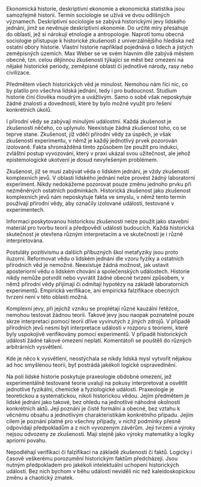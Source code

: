 Ekonomická historie, deskriptivní ekonomie a ekonomická statistika jsou samozřejmě historií. Termín sociologie se užívá ve dvou odlišných významech. Deskriptivní sociologie se zabývá historickými jevy lidského jednání, jimž se nevěnuje deskriptivní ekonomie. Do určité míry přesahuje do oblastí, jež si nárokují etnologie a antropologie. Naproti tomu obecná sociologie přistupuje k historické zkušenosti z univerzálnějšího hlediska než ostatní obory historie. Vlastní historie například pojednává o lidech a jistých zeměpisných územích. Max Weber se ve svém hlavním díle zabývá městem obecně, tzn. celou dějinnou zkušeností týkající se měst bez omezení na nějaké historické periody, zeměpisné oblasti či jednotlivé národy, rasy nebo civilizace.

Předmětem všech historických věd je minulost. Nemohou nám říci nic, co by platilo pro všechna lidská jednání, tedy i pro budoucnost. Studium historie činí člověka moudrým a uvážlivým. Samo o sobě však neposkytuje žádné znalosti a dovednosti, které by bylo možné využít pro řešení konkrétních úkolů.

I přírodní vědy se zabývají minulými událostmi. Každá zkušenost je zkušeností něčeho, co uplynulo. Neexistuje žádná zkušenost toho, co se teprve stane. Zkušenost, jíž vděčí přírodní vědy za úspěch, je však zkušeností experimentu, v němž je každý jednotlivý prvek pozorován izolovaně. Fakta shromážděná tímto způsobem lze použít pro indukci, zvláštní postup vyvozování, který v praxi ukázal svou užitečnost, ale jehož epistemologické ukotvení je dosud nevyřešeným problémem.

Zkušenost, jíž se musí zabývat věda o lidském jednání, je vždy zkušeností komplexních jevů. V oblasti lidského jednání nelze provést žádný laboratorní experiment. Nikdy nedokážeme pozorovat pouze změnu jednoho prvku při nezměněných ostatních podmínkách. Historická zkušenost jako zkušenost komplexních jevů nám neposkytuje fakta ve smyslu, v němž tento termín používají přírodní vědy, aby označily izolované události, testované v experimentech.

Informaci poskytovanou historickou zkušeností nelze použít jako stavební materiál pro tvorbu teorií a předpovědí událostí budoucích. Každá historická skutečnost je otevřena různým interpretacím a ve skutečnosti je i různě interpretována.

Postuláty pozitivismu a dalších příbuzných škol metafyziky jsou proto iluzorní. Reformovat vědu o lidském jednání dle vzoru fyziky a ostatních přírodních věd je nemožné. Neexistuje žádná možnost, jak ustavit aposteriorní vědu o lidském chování a společenských událostech. Historie nikdy nemůže potvrdit nebo vyvrátit žádné obecné tvrzení způsobem, v němž přírodní vědy přijímají či odmítají hypotézy na základě laboratorních experimentů. Empirická verifikace, ani empirická falzifikace obecných tvrzení není v této oblasti možná.

Komplexní jevy, při jejichž vzniku se proplétají různé kauzální řetězce, nemohou testovat žádnou teorii. Takové jevy jsou naopak poznatelné pouze skrze interpretaci pomocí teorií dříve vyvinutých z jiných zdrojů. V případě přírodních jevů nesmí být interpretace události v rozporu s teoriemi, které byly uspokojivě verifikovány pomocí experimentů. V případě historických událostí žádné takové omezení neplatí. Komentátoři se pouštěli do různých arbitrárních vysvětlení.

Kde je něco k vysvětlení, neostýchala se nikdy lidská mysl vytvořit nějakou ad hoc smyšlenou teorii, byť postrádá jakékoli logické ospravedlnění.

Na poli lidské historie poskytuje praxeologie obdobné omezení, jež experimentálně testované teorie uvalují na pokusy interpretovat a osvětlit jednotlivé fyzikální, chemické a fyziologické události. Praxeologie je teoretickou a systematickou, nikoli historickou vědou. Jejím předmětem je lidské jednání jako takové, bez ohledu na jednotlivé náhodné okolnosti konkrétních aktů. Její poznání je čistě formální a obecné, bez vztahu k věcnému obsahu a jednotlivým charakteristikám konkrétního případu. Jejím cílem je poznání platné pro všechny případy, v nichž podmínky přesně odpovídají předpokladům a z nich vyvozeným závěrům. Její tvrzení a výroky nejsou odvozeny ze zkušenosti. Mají stejně jako výroky matematiky a logiky apriorní povahu.

Nepodléhají verifikaci či falzifikaci na základě zkušenosti či faktů. Logicky i časově veškerému porozumění historickým faktům předcházejí. Jsou nutným předpokladem pro jakékoli intelektuální uchopení historických událostí. Bez nich bychom v běhu událostí neviděli nic než kaleidoskopickou změnu a chaotický zmatek.